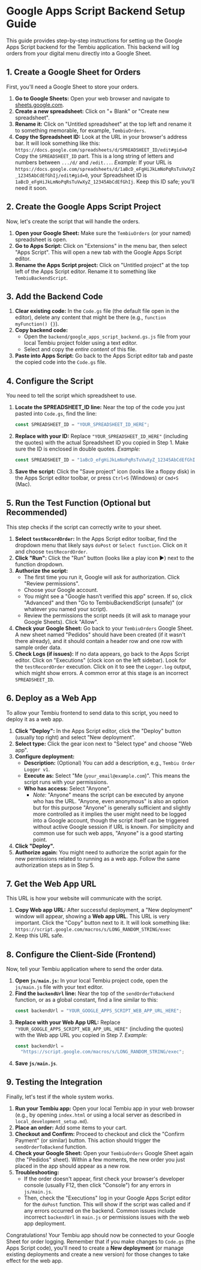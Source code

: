 # Google Apps Script Backend Setup Guide

This guide provides step-by-step instructions for setting up the Google Apps Script backend for the Tembiu application. This backend will log orders from your digital menu directly into a Google Sheet.

## 1. Create a Google Sheet for Orders

First, you'll need a Google Sheet to store your orders.

1.  **Go to Google Sheets:** Open your web browser and navigate to [sheets.google.com](https://sheets.google.com).
2.  **Create a new spreadsheet:** Click on "+ Blank" or "Create new spreadsheet".
3.  **Rename it:** Click on "Untitled spreadsheet" at the top left and rename it to something memorable, for example, `TembiuOrders`.
4.  **Copy the Spreadsheet ID:** Look at the URL in your browser's address bar. It will look something like this:
    `https://docs.google.com/spreadsheets/d/SPREADSHEET_ID/edit#gid=0`
    Copy the `SPREADSHEET_ID` part. This is a long string of letters and numbers between `.../d/` and `/edit...`.
    _Example:_ If your URL is `https://docs.google.com/spreadsheets/d/1aBcD_eFgHiJkLmNoPqRsTuVwXyZ_12345AbCdEfGhIj/edit#gid=0`, your Spreadsheet ID is `1aBcD_eFgHiJkLmNoPqRsTuVwXyZ_12345AbCdEfGhIj`.
    Keep this ID safe; you'll need it soon.

## 2. Create the Google Apps Script Project

Now, let's create the script that will handle the orders.

1.  **Open your Google Sheet:** Make sure the `TembiuOrders` (or your named) spreadsheet is open.
2.  **Go to Apps Script:** Click on "Extensions" in the menu bar, then select "Apps Script". This will open a new tab with the Google Apps Script editor.
3.  **Rename the Apps Script project:** Click on "Untitled project" at the top left of the Apps Script editor. Rename it to something like `TembiuBackendScript`.

## 3. Add the Backend Code

1.  **Clear existing code:** In the `Code.gs` file (the default file open in the editor), delete any content that might be there (e.g., `function myFunction() {}`).
2.  **Copy backend code:**
    - Open the `backend/google_apps_script_backend.gs.js` file from your local Tembiu project folder using a text editor.
    - Select and copy the _entire content_ of this file.
3.  **Paste into Apps Script:** Go back to the Apps Script editor tab and paste the copied code into the `Code.gs` file.

## 4. Configure the Script

You need to tell the script which spreadsheet to use.

1.  **Locate the SPREADSHEET_ID line:** Near the top of the code you just pasted into `Code.gs`, find the line:
    ```javascript
    const SPREADSHEET_ID = "YOUR_SPREADSHEET_ID_HERE";
    ```
2.  **Replace with your ID:** Replace `"YOUR_SPREADSHEET_ID_HERE"` (including the quotes) with the actual Spreadsheet ID you copied in Step 1. Make sure the ID is enclosed in double quotes.
    _Example:_
    ```javascript
    const SPREADSHEET_ID = "1aBcD_eFgHiJkLmNoPqRsTuVwXyZ_12345AbCdEfGhIj";
    ```
3.  **Save the script:** Click the "Save project" icon (looks like a floppy disk) in the Apps Script editor toolbar, or press `Ctrl+S` (Windows) or `Cmd+S` (Mac).

## 5. Run the Test Function (Optional but Recommended)

This step checks if the script can correctly write to your sheet.

1.  **Select `testRecordOrder`:** In the Apps Script editor toolbar, find the dropdown menu that likely says `doPost` or `Select function`. Click on it and choose `testRecordOrder`.
2.  **Click "Run":** Click the "Run" button (looks like a play icon ▶️) next to the function dropdown.
3.  **Authorize the script:**
    - The first time you run it, Google will ask for authorization. Click "Review permissions".
    - Choose your Google account.
    - You might see a "Google hasn’t verified this app" screen. If so, click "Advanced" and then "Go to TembiuBackendScript (unsafe)" (or whatever you named your script).
    - Review the permissions the script needs (it will ask to manage your Google Sheets). Click "Allow".
4.  **Check your Google Sheet:** Go back to your `TembiuOrders` Google Sheet. A new sheet named "Pedidos" should have been created (if it wasn't there already), and it should contain a header row and one row with sample order data.
5.  **Check Logs (if issues):** If no data appears, go back to the Apps Script editor. Click on "Executions" (clock icon on the left sidebar). Look for the `testRecordOrder` execution. Click on it to see the `Logger.log` output, which might show errors. A common error at this stage is an incorrect `SPREADSHEET_ID`.

## 6. Deploy as a Web App

To allow your Tembiu frontend to send data to this script, you need to deploy it as a web app.

1.  **Click "Deploy":** In the Apps Script editor, click the "Deploy" button (usually top right) and select "New deployment".
2.  **Select type:** Click the gear icon next to "Select type" and choose "Web app".
3.  **Configure deployment:**
    - **Description:** (Optional) You can add a description, e.g., `Tembiu Order Logger v1`.
    - **Execute as:** Select "Me (`your_email@example.com`)". This means the script runs with your permissions.
    - **Who has access:** Select "Anyone".
      - _Note:_ "Anyone" means the script can be executed by anyone who has the URL. "Anyone, even anonymous" is also an option but for this purpose "Anyone" is generally sufficient and slightly more controlled as it implies the user might need to be logged into a Google account, though the script itself can be triggered without active Google session if URL is known. For simplicity and common use for such web apps, "Anyone" is a good starting point.
4.  **Click "Deploy".**
5.  **Authorize again:** You might need to authorize the script again for the new permissions related to running as a web app. Follow the same authorization steps as in Step 5.

## 7. Get the Web App URL

This URL is how your website will communicate with the script.

1.  **Copy Web app URL:** After successful deployment, a "New deployment" window will appear, showing a **Web app URL**. This URL is very important. Click the "Copy" button next to it.
    It will look something like: `https://script.google.com/macros/s/LONG_RANDOM_STRING/exec`
2.  Keep this URL safe.

## 8. Configure the Client-Side (Frontend)

Now, tell your Tembiu application where to send the order data.

1.  **Open `js/main.js`:** In your local Tembiu project code, open the `js/main.js` file with your text editor.
2.  **Find the `backendUrl` line:** Near the top of the `sendOrderToBackend` function, or as a global constant, find a line similar to this:
    ```javascript
    const backendUrl = "YOUR_GOOGLE_APPS_SCRIPT_WEB_APP_URL_HERE";
    ```
3.  **Replace with your Web App URL:** Replace `"YOUR_GOOGLE_APPS_SCRIPT_WEB_APP_URL_HERE"` (including the quotes) with the Web app URL you copied in Step 7.
    _Example:_
    ```javascript
    const backendUrl =
      "https://script.google.com/macros/s/LONG_RANDOM_STRING/exec";
    ```
4.  **Save `js/main.js`**.

## 9. Testing the Integration

Finally, let's test if the whole system works.

1.  **Run your Tembiu app:** Open your local Tembiu app in your web browser (e.g., by opening `index.html` or using a local server as described in `local_development_setup.md`).
2.  **Place an order:** Add some items to your cart.
3.  **Checkout and Confirm:** Proceed to checkout and click the "Confirm Payment" (or similar) button. This action should trigger the `sendOrderToBackend` function.
4.  **Check your Google Sheet:** Open your `TembiuOrders` Google Sheet again (the "Pedidos" sheet). Within a few moments, the new order you just placed in the app should appear as a new row.
5.  **Troubleshooting:**
    - If the order doesn't appear, first check your browser's developer console (usually F12, then click "Console") for any errors in `js/main.js`.
    - Then, check the "Executions" log in your Google Apps Script editor for the `doPost` function. This will show if the script was called and if any errors occurred on the backend. Common issues include incorrect `backendUrl` in `main.js` or permissions issues with the web app deployment.

Congratulations! Your Tembiu app should now be connected to your Google Sheet for order logging. Remember that if you make changes to `Code.gs` (the Apps Script code), you'll need to create a **New deployment** (or manage existing deployments and create a new version) for those changes to take effect for the web app.
